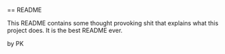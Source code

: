== README

This README contains some thought provoking shit that explains what this project does. 
It is the best README ever. 

by PK
